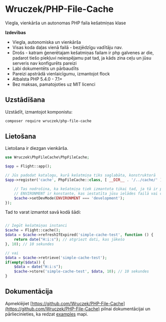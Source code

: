 # Wruczek/PHP-File-Cache

Viegla, vienkārša un autonomas PHP faila kešatmiņas klase

**Izdevības**
- Viegla, autonomiska un vienkārša
- Visas koda daļas vienā failā - bezjēdzīgu vadītāju nav.
- Drošs - katram ģenerētajam kešatmiņas failam ir php galvenes ar die, padarot tiešo piekļuvi neiespējamu pat tad, ja kāds zina ceļu un jūsu serveris nav konfigurēts pareizi
- Labi dokumentēts un pārbaudīts
- Pareizi apstrādā vienlaicīgumu, izmantojot flock
- Atbalsta PHP 5.4.0 - 7.1+
- Bez maksas, pamatojoties uz MIT licenci

## Uzstādīšana

Uzstādīt, izmantojot komponistu:

```bash
composer require wruczek/php-file-cache
```

## Lietošana

Lietošana ir diezgan vienkārša.

```php
use Wruczek\PhpFileCache\PhpFileCache;

$app = Flight::app();

// Jūs padodat katalogu, kurā kešatmiņa tiks saglabāta, konstruktorā
$app->register('cache', PhpFileCache::class, [ __DIR__ . '/../cache/' ], function(PhpFileCache $cache) {

	// Tas nodrošina, ka kešatmiņa tiek izmantota tikai tad, ja tā ir produktīvā režīmā
	// ENVIRONMENT ir konstante, kas iestatīta jūsu ielādes failā vai citur jūsu lietotnē
	$cache->setDevMode(ENVIRONMENT === 'development');
});
```

Tad to varat izmantot savā kodā šādi:

```php

// Iegūt kešatmiņas instanci
$cache = Flight::cache();
$data = $cache->refreshIfExpired('simple-cache-test', function () {
    return date("H:i:s"); // atgriezt dati, kas jākešo
}, 10); // 10 sekundes

// vai
$data = $cache->retrieve('simple-cache-test');
if(empty($data)) {
	$data = date("H:i:s");
	$cache->store('simple-cache-test', $data, 10); // 10 sekundes
}
```

## Dokumentācija

Apmeklējiet [https://github.com/Wruczek/PHP-File-Cache](https://github.com/Wruczek/PHP-File-Cache) pilnai dokumentācijai un pārliecinieties, ka redzat [examples](https://github.com/Wruczek/PHP-File-Cache/tree/master/examples) mapi.